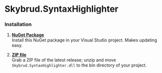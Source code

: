 # Skybrud.SyntaxHighlighter

### Installation

1. [**NuGet Package**][NuGetPackage]  
Install this NuGet package in your Visual Studio project. Makes updating easy.

2. [**ZIP file**][GitHubRelease]  
Grab a ZIP file of the latest release; unzip and move `Skybrud.SyntaxHighlighter.dll` to the bin directory of your project.

[NuGetPackage]: https://www.nuget.org/packages/Skybrud.SyntaxHighlighter
[GitHubRelease]: https://github.com/abjerner/Skybrud.SyntaxHighlighter/releases/latest
[Changelog]: https://github.com/abjerner/Skybrud.SyntaxHighlighter/blob/master/CHANGELOG.md
[Issues]: https://github.com/abjerner/Skybrud.SyntaxHighlighter/issues
